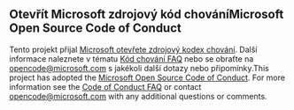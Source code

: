 ## <a name="microsoft-open-source-code-of-conduct"></a><span data-ttu-id="dc25f-101">Otevřít Microsoft zdrojový kód chování</span><span class="sxs-lookup"><span data-stu-id="dc25f-101">Microsoft Open Source Code of Conduct</span></span>
<span data-ttu-id="dc25f-p101">Tento projekt přijal [Microsoft otevřete zdrojový kodex chování](https://opensource.microsoft.com/codeofconduct/). Další informace naleznete v tématu [Kód chování FAQ](https://opensource.microsoft.com/codeofconduct/faq/) nebo se obraťte na [opencode@microsoft.com](mailto:opencode@microsoft.com) s jakékoli další dotazy nebo připomínky.</span><span class="sxs-lookup"><span data-stu-id="dc25f-p101">This project has adopted the [Microsoft Open Source Code of Conduct](https://opensource.microsoft.com/codeofconduct/). For more information see the [Code of Conduct FAQ](https://opensource.microsoft.com/codeofconduct/faq/) or contact [opencode@microsoft.com](mailto:opencode@microsoft.com) with any additional questions or comments.</span></span>